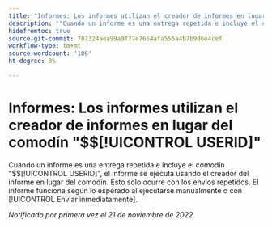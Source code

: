 ```yaml
---
title: "Informes: Los informes utilizan el creador de informes en lugar del comodín $$USERID"
description: '"Cuando un informe es una entrega repetida e incluye el comodín $$USERID, el informe se ejecuta usando el creador del informe en lugar del comodín. Esto solo ocurre con los envíos repetidos. El informe funciona como se espera cuando se ejecuta manualmente o se utiliza Enviar inmediatamente".'
hidefromtoc: true
source-git-commit: 707324aea99a9f77e7664afa555a4b7b9d6e4cef
workflow-type: tm+mt
source-wordcount: '106'
ht-degree: 3%

---
```



# Informes: Los informes utilizan el creador de informes en lugar del comodín &quot;$$[!UICONTROL USERID]&quot;

Cuando un informe es una entrega repetida e incluye el comodín &quot;$$[!UICONTROL USERID]&quot;, el informe se ejecuta usando el creador del informe en lugar del comodín. Esto solo ocurre con los envíos repetidos. El informe funciona según lo esperado al ejecutarse manualmente o con [!UICONTROL Enviar inmediatamente].

_Notificado por primera vez el 21 de noviembre de 2022._

